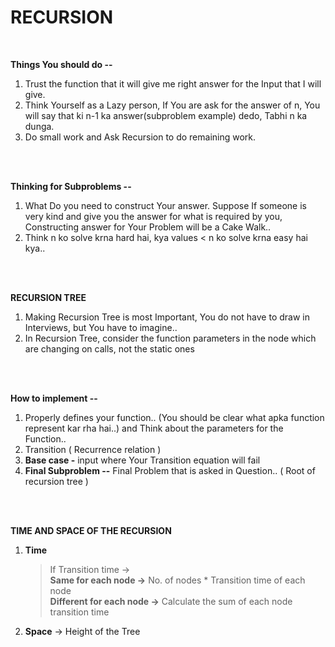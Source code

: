 <h1>RECURSION</h1>

<br>

**Things You should do --**

1. Trust the function that it will give me right answer for the Input that I will give.
2. Think Yourself as a Lazy person, If You are ask for the answer of n, You will say that ki n-1 ka answer(subproblem example) dedo, Tabhi n ka dunga.
3. Do small work and Ask Recursion to do remaining work.

<br>
<br>


**Thinking for Subproblems --**

1. What Do you need to construct Your answer. Suppose If someone is very kind and give you the answer for what is required by you, Constructing answer for Your Problem will be a Cake Walk..
2. Think n ko solve krna hard hai, kya values < n ko solve krna easy hai kya..


<br>
<br>

**RECURSION TREE**

1. Making Recursion Tree is most Important, You do not have to draw in Interviews, but You have to imagine..
2. In Recursion Tree, consider the function parameters in the node which are changing on calls, not the static ones

<br>
<br>

**How to implement --**

1. Properly defines your function.. (You should be clear what apka function represent kar rha hai..) and Think about the parameters for the Function..
2. Transition ( Recurrence relation )
3. **Base case -** input where Your Transition equation will fail
4. **Final Subproblem --** Final Problem that is asked in Question.. ( Root of recursion tree )

<br>
<br>


**TIME AND SPACE OF THE RECURSION**

1. **Time** 
    > If Transition time -> <br>
    **Same for each node ->** No. of nodes * Transition time of each node <br>
    **Different for each node ->** Calculate the sum of each node transition time
    

2. **Space** ->  Height of the Tree







